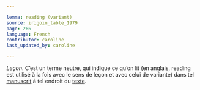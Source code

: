 ```yaml
---

lemma: reading (variant)
source: irigoin_table_1979
page: 266
language: French
contributor: caroline
last_updated_by: caroline

---
```


_Leçon_. C’est un terme neutre, qui indique ce qu’on lit (en anglais, reading est utilisé à la fois avec le sens de leçon et avec celui de variante) dans tel [manuscrit](manuscript.html) à tel endroit du [texte](text.html).
